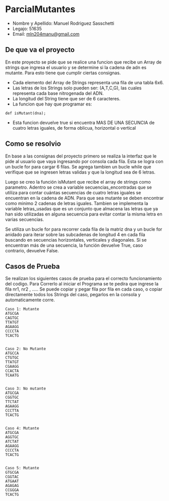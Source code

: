 # ParcialMutantes
* Nombre y Apellido: Manuel Rodriguez Sasschetti
* Legajo: 51635
* Email: mln204manu@gmail.com
## De que va el proyecto

En este proyecto se pide que se realice una funcion que recibe un Array de strings que ingresa el usuario y se determine si la cadena de adn es mutante. Para esto tiene que cumplir ciertas consignas.
* Cada elemento del Array de Strings representa una fila de una tabla 6x6.
* Las letras de los Strings solo pueden ser: (A,T,C,G), las cuales representa cada base nitrogenada del ADN.
* La longitud del String tiene que ser de 6 caracteres.
* La funcion que hay que programar es:
```
def isMutant(dna);
```
* Esta funcion devuelve true  si encuentra MAS DE UNA SECUNCIA de cuatro letras iguales, de forma oblicua, horizontal o vertical

## Como se resolvio

En base a las consignas del proyecto primero se realiza la interfaz que le pide al usuario que vaya ingresando por consola cada fila.
Esta se logra con un bucle for para cargar 6 filas. Se agrega tambien un bucle while que verifique que se ingresen letras validas y que la longitud sea de 6 letras.

Luego se creo la función isMutant que recibe el array de strings como parametro. Adentro se crea a variable secuencias_encontradas que se utiliza para contar cuántas secuencias de cuatro letras iguales se encuentran en la cadena de ADN. Para que sea mutante se deben encontrar como minimo 2 cadenas de letras iguales. Tambien se implementa la variable letras_usadas que es un conjunto que almacena las letras que ya han sido utilizadas en alguna secuencia para evitar contar la misma letra en varias secuencias.

Se utiliza un bucle for para recorrer cada fila de la matriz dna y un bucle for anidado para iterar sobre las subcadenas de longitud 4 en cada fila buscando en secuencias horizontales, verticales y diagonales. Si se encuentran más de una secuencia, la función devuelve True, caso contrario, devuelve False.

## Casos de Prueba
Se realizan los siguientes casos de prueba para el correcto funcionamiento del codigo.
Para Correrlo al iniciar el Programa se te pedira que ingrese la fila nr1, nr2 , .....
Se puede copiar y pegar fila por fila en cada caso, o copiar directamente todos los Strings del caso, pegarlos en la consola y automaticamente corre.

```
Caso 1: Mutante
ATGCGA
CAGTGC
TTATGT
AGAAGG
CCCCTA
TCACTG


Caso 2: No Mutante
ATGCCA
CTGTGC
TTATGT
CGAAGG
CCACTA
TCAATG


Caso 3: No mutante
ATGCGA
CGGTGC
TTCTAT
AGAAGG
CCCTTA
TCACTG


Caso 4: Mutante
ATGCGA
AGGTGC
ATCTAT
AGAAGG
CCCCTA
TCACTG


Caso 5: Mutante
GTGCGA
CGGTAC
ATGAAT
AGAGAG
CCGGGA
TCACTG

```